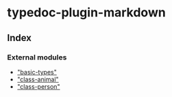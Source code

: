 #  typedoc-plugin-markdown

## Index

### External modules

* [&quot;basic-types&quot;](modules/_basic_types_.md)
* [&quot;class-animal&quot;](modules/_class_animal_.md)
* [&quot;class-person&quot;](modules/_class_person_.md)



